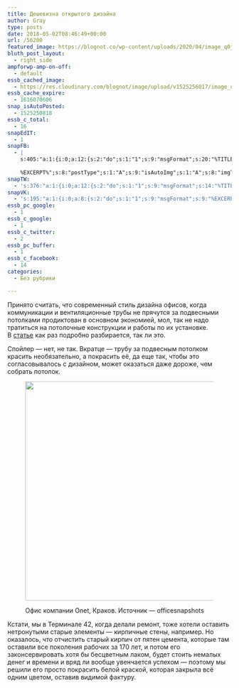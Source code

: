 ```yaml
---
title: Дешевизна открытого дизайна
author: Gray
type: posts
date: 2018-05-02T08:46:49+00:00
url: /56200
featured_image: https://blognot.co/wp-content/uploads/2020/04/image_q0jyfn.jpg
bluth_post_layout:
  - right_side
ampforwp-amp-on-off:
  - default
essb_cached_image:
  - https://res.cloudinary.com/blognot/image/upload/v1525256017/image_q0jyfn.jpg
essb_cache_expire:
  - 1616070606
snap_isAutoPosted:
  - 1525250818
essb_c_total:
  - 16
snapEdIT:
  - 1
snapFB:
  - |
    s:405:"a:1:{i:0;a:12:{s:2:"do";s:1:"1";s:9:"msgFormat";s:20:"%TITLE%
    
    %EXCERPT%";s:8:"postType";s:1:"A";s:9:"isAutoImg";s:1:"A";s:8:"imgToUse";s:0:"";s:9:"isAutoURL";s:1:"A";s:8:"urlToUse";s:0:"";s:4:"doFB";i:0;s:8:"isPosted";s:1:"1";s:4:"pgID";s:32:"133222213376133_1905746622790341";s:7:"postURL";s:62:"http://www.facebook.com/133222213376133/posts/1905746622790341";s:5:"pDate";s:19:"2018-05-02 08:46:56";}}";
snapTW:
  - 's:376:"a:1:{i:0;a:12:{s:2:"do";s:1:"1";s:9:"msgFormat";s:14:"%TITLE%  %URL%";s:8:"attchImg";s:1:"1";s:9:"isAutoImg";s:1:"A";s:8:"imgToUse";s:0:"";s:9:"isAutoURL";s:1:"A";s:8:"urlToUse";s:0:"";s:4:"doTW";i:0;s:8:"isPosted";s:1:"1";s:4:"pgID";s:18:"991599916949569536";s:7:"postURL";s:53:"https://twitter.com/gray_ru/status/991599916949569536";s:5:"pDate";s:19:"2018-05-02 08:46:58";}}";'
snapVK:
  - 's:195:"a:1:{i:0;a:8:{s:2:"do";s:1:"1";s:9:"msgFormat";s:9:"%EXCERPT%";s:8:"postType";s:1:"I";s:9:"isAutoImg";s:1:"A";s:8:"imgToUse";s:0:"";s:9:"isAutoURL";s:1:"A";s:8:"urlToUse";s:0:"";s:4:"doVK";i:0;}}";'
essb_pc_google:
  - 1
essb_c_google:
  - 1
essb_c_twitter:
  - 2
essb_pc_buffer:
  - 1
essb_c_facebook:
  - 14
categories:
  - Без рубрики

---
```








Принято считать, что современный стиль дизайна офисов, когда коммуникации и вентиляционные трубы не прячутся за подвесными потолками продиктован в основном экономией, мол, так не надо тратиться на потолочные конструкции и работы по их установке.  
В [статье][1] как раз подробно разбирается, так ли это.

Спойлер — нет, не так. Вкратце — трубу за подвесным потолком красить необязательно, а покрасить её, да еще так, чтобы это согласовывалось с дизайном, может оказаться даже дороже, чем собрать потолок.<figure class="wp-block-image">

[<img data-attachment-id="56218" data-permalink="https://blognot.co/56200/image-6" data-orig-file="https://i1.wp.com/blognot.co/wp-content/uploads/2020/04/image_q0jyfn.jpg?fit=1200%2C800&ssl=1" data-orig-size="1200,800" data-comments-opened="0" data-image-meta="{&quot;aperture&quot;:&quot;0&quot;,&quot;credit&quot;:&quot;&quot;,&quot;camera&quot;:&quot;&quot;,&quot;caption&quot;:&quot;&quot;,&quot;created_timestamp&quot;:&quot;0&quot;,&quot;copyright&quot;:&quot;&quot;,&quot;focal_length&quot;:&quot;0&quot;,&quot;iso&quot;:&quot;0&quot;,&quot;shutter_speed&quot;:&quot;0&quot;,&quot;title&quot;:&quot;&quot;,&quot;orientation&quot;:&quot;0&quot;}" data-image-title="image" data-image-description="" data-medium-file="https://i1.wp.com/blognot.co/wp-content/uploads/2020/04/image_q0jyfn.jpg?fit=300%2C200&ssl=1" data-large-file="https://i1.wp.com/blognot.co/wp-content/uploads/2020/04/image_q0jyfn.jpg?fit=740%2C494&ssl=1" width="740" height="493" src="https://i0.wp.com/res.cloudinary.com/blognot/image/upload/v1525256017/image_q0jyfn.jpg?resize=740%2C493&#038;ssl=1" alt="" class="wp-image-56218" data-recalc-dims="1" />][2] <figcaption>Офис компании Onet, Краков. Источник — officesnapshots</figcaption> </figure> 

Кстати, мы в Терминале 42, когда делали ремонт, тоже хотели оставить нетронутыми старые элементы — кирпичные стены, например. Но оказалось, что отчистить старый кирпич от пятен цемента, которые там оставили все поколения рабочих за 170 лет, и потом его законсервировать хотя бы бесцветным лаком, будет стоить немалых денег и времени и вряд ли вообще увенчается успехом — поэтому мы решили его просто покрасить белой краской, которая закрыла всё одним цветом, оставив видимой фактуру.

 [1]: https://workdesign.com/2018/04/hidden-costs-of-open-ceilings/
 [2]: https://officesnapshots.com/photos/92664/